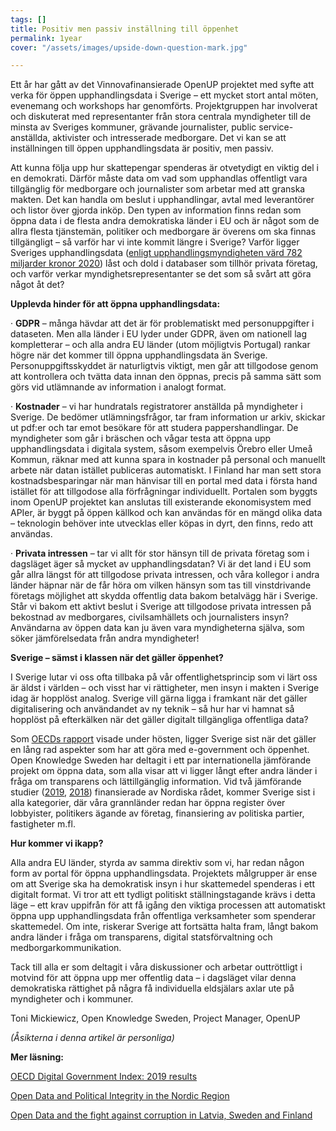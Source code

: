 ```yaml
---
tags: []
title: Positiv men passiv inställning till öppenhet
permalink: 1year
cover: "/assets/images/upside-down-question-mark.jpg"

---
```

Ett år har gått av det Vinnovafinansierade OpenUP projektet med syfte att verka för öppen upphandlingsdata i Sverige – ett mycket stort antal möten, evenemang och workshops har genomförts. Projektgruppen har involverat och diskuterat med representanter från stora centrala myndigheter till de minsta av Sveriges kommuner, grävande journalister, public service-anställda, aktivister och intresserade medborgare. Det vi kan se att inställningen till öppen upphandlingsdata är positiv, men passiv.

Att kunna följa upp hur skattepengar spenderas är otvetydigt en viktig del i en demokrati. Därför måste data om vad som upphandlas offentligt vara tillgänglig för medborgare och journalister som arbetar med att granska makten. Det kan handla om beslut i upphandlingar, avtal med leverantörer och listor över gjorda inköp. Den typen av information finns redan som öppna data i de flesta andra demokratiska länder i EU och är något som de allra flesta tjänstemän, politiker och medborgare är överens om ska finnas tillgängligt – så varför har vi inte kommit längre i Sverige? Varför ligger Sveriges upphandlingsdata ([enligt upphandlingsmyndigheten värd 782 miljarder kronor 2020](https://www.upphandlingsmyndigheten.se/globalassets/dokument/publikationer/uhm_statistikrapport_2020.pdf)) låst och dold i databaser som tillhör privata företag, och varför verkar myndighetsrepresentanter se det som så svårt att göra något åt det?

**Upplevda hinder för att öppna upphandlingsdata:**

· **GDPR** – många hävdar att det är för problematiskt med personuppgifter i dataseten. Men alla länder i EU lyder under GDPR, även om nationell lag kompletterar – och alla andra EU länder (utom möjligtvis Portugal) rankar högre när det kommer till öppna upphandlingsdata än Sverige. Personuppgiftsskyddet är naturligtvis viktigt, men går att tillgodose genom att kontrollera och tvätta data innan den öppnas, precis på samma sätt som görs vid utlämnande av information i analogt format.

· **Kostnader** – vi har hundratals registratorer anställda på myndigheter i Sverige. De bedömer utlämningsfrågor, tar fram information ur arkiv, skickar ut pdf:er och tar emot besökare för att studera pappershandlingar. De myndigheter som går i bräschen och vågar testa att öppna upp upphandlingsdata i digitala system, såsom exempelvis Örebro eller Umeå Kommun, räknar med att kunna spara in kostnader på personal och manuellt arbete när datan istället publiceras automatiskt. I Finland har man sett stora kostnadsbesparingar när man hänvisar till en portal med data i första hand istället för att tillgodose alla förfrågningar individuellt. Portalen som byggts inom OpenUP projektet kan anslutas till existerande ekonomisystem med APIer, är byggt på öppen källkod och kan användas för en mängd olika data – teknologin behöver inte utvecklas eller köpas in dyrt, den finns, redo att användas.

· **Privata intressen** – tar vi allt för stor hänsyn till de privata företag som i dagsläget äger så mycket av upphandlingsdatan? Vi är det land i EU som går allra längst för att tillgodose privata intressen, och våra kollegor i andra länder häpnar när de får höra om vilken hänsyn som tas till vinstdrivande företags möjlighet att skydda offentlig data bakom betalvägg här i Sverige. Står vi bakom ett aktivt beslut i Sverige att tillgodose privata intressen på bekostnad av medborgares, civilsamhällets och journalisters insyn? Användarna av öppen data kan ju även vara myndigheterna själva, som söker jämförelsedata från andra myndigheter!

**Sverige – sämst i klassen när det gäller öppenhet?**

I Sverige lutar vi oss ofta tillbaka på vår offentlighetsprincip som vi lärt oss är äldst i världen – och visst har vi rättigheter, men insyn i makten i Sverige idag är hopplöst analog. Sverige vill gärna ligga i framkant när det gäller digitalisering och användandet av ny teknik – så hur har vi hamnat så hopplöst på efterkälken när det gäller digitalt tillgängliga offentliga data?

Som [OECDs rapport](https://www.oecd-ilibrary.org/docserver/4de9f5bb-en.pdf?expires=1618565298&id=id&accname=guest&checksum=BE7A6497CC869C86973C513014A50CE5) visade under hösten, ligger Sverige sist när det gäller en lång rad aspekter som har att göra med e-government och öppenhet. Open Knowledge Sweden har deltagit i ett par internationella jämförande projekt om öppna data, som alla visar att vi ligger långt efter andra länder i fråga om transparens och lättillgänglig information. Vid två jämförande studier ([2019](https://delna.lv/wp-content/uploads/2019/11/Open-Data_TI-LV_2019.pdf), [2018](https://delna.lv/wp-content/uploads/2018/11/OD4AC_GEN_Final7.pdf)) finansierade av Nordiska rådet, kommer Sverige sist i alla kategorier, där våra grannländer redan har öppna register över lobbyister, politikers ägande av företag, finansiering av politiska partier, fastigheter m.fl.

**Hur kommer vi ikapp?**

Alla andra EU länder, styrda av samma direktiv som vi, har redan någon form av portal för öppna upphandlingsdata. Projektets målgrupper är ense om att Sverige ska ha demokratisk insyn i hur skattemedel spenderas i ett digitalt format. Vi tror att ett tydligt politiskt ställningstagande krävs i detta läge – ett krav uppifrån för att få igång den viktiga processen att automatiskt öppna upp upphandlingsdata från offentliga verksamheter som spenderar skattemedel. Om inte, riskerar Sverige att fortsätta halta fram, långt bakom andra länder i fråga om transparens, digital statsförvaltning och medborgarkommunikation.

Tack till alla er som deltagit i våra diskussioner och arbetar outtröttligt i motvind för att öppna upp mer offentlig data – i dagsläget vilar denna demokratiska rättighet på några få individuella eldsjälars axlar ute på myndigheter och i kommuner.

Toni Mickiewicz, Open Knowledge Sweden, Project Manager, OpenUP

_(Åsikterna i denna artikel är personliga)_

**Mer läsning:**

[OECD Digital Government Index: 2019 results](https://www.oecd-ilibrary.org/docserver/4de9f5bb-en.pdf?expires=1618565298&id=id&accname=guest&checksum=BE7A6497CC869C86973C513014A50CE5)

[Open Data and Political Integrity in the Nordic Region](https://delna.lv/wp-content/uploads/2019/11/Open-Data_TI-LV_2019.pdf)

[Open Data and the fight against corruption in Latvia, Sweden and Finland](https://delna.lv/wp-content/uploads/2018/11/OD4AC_GEN_Final7.pdf)